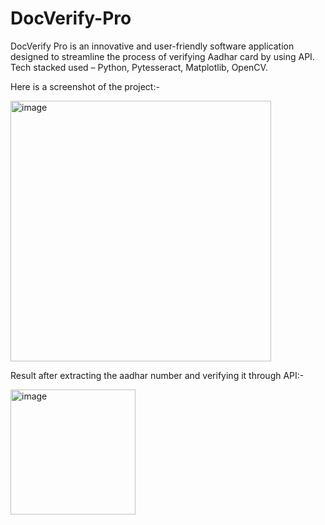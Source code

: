 # DocVerify-Pro

DocVerify Pro is an innovative and user-friendly software application designed to streamline the process of verifying Aadhar card by using API.
Tech stacked used – Python, Pytesseract, Matplotlib, OpenCV.

Here is a screenshot of the project:-

<img width="417" alt="image" src="https://github.com/tusharpadihar15/DocVerify-Pro/assets/91619197/ac75d241-2377-4fd5-be2d-470d86975aad">

Result after extracting the aadhar number and verifying it through API:-


<img width="200" alt="image" src="https://github.com/tusharpadihar15/DocVerify-Pro/assets/91619197/3005bf4a-8e8e-4777-ba38-b4b311a2b196">

